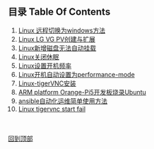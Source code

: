 ## 目录 Table Of Contents
1. <a href="md/1.md#Linux-远程切换为windows方法"> Linux 远程切换为windows方法 </a>
2. <a href="md/1.md#Linux-LG-VG-PV创建与扩展"> Linux LG VG PV创建与扩展 </a>
3. <a href="md/1.md#Linux新增磁盘无法自动挂载"> Linux新增磁盘无法自动挂载 </a>
4. <a href="md/1.md#Linux关闭休眠"> Linux关闭休眠 </a>
5. <a href="md/1.md#Linux设置开机频率"> Linux设置开机频率 </a>
6. <a href="md/1.md#Linux开机自动设置为performance-mode"> Linux开机自动设置为performance-mode </a>
7. <a href="md/1.md#Linux-tigerVNC安装"> Linux-tigerVNC安装 </a>
8. <a href="md/1.md#ARM-platform-Orange-Pi5开发板烧录Ubuntu"> ARM platform Orange-Pi5开发板烧录Ubuntu </a>
9. <a href="md/1.md#ansible自动化运维简单使用方法"> ansible自动化运维简单使用方法
10. <a href="md/1.md#Linux-tigervnc-start-fail"> Linux tigervnc start fail

<br><br>[回到顶部](#)